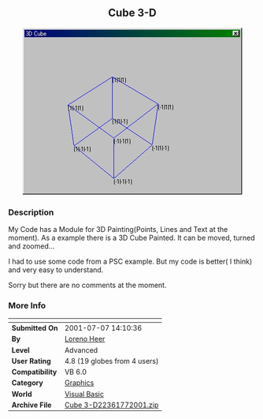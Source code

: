 ﻿<div align="center">

## Cube 3\-D

<img src="PIC200177827494598.jpg">
</div>

### Description

My Code has a Module for 3D Painting(Points, Lines and Text at the moment). As a example there is a 3D Cube Painted. It can be moved, turned and zoomed...

I had to use some code from a PSC example. But my code is better( I think) and very easy to understand.

Sorry but there are no comments at the moment.
 
### More Info
 


<span>             |<span>
---                |---
**Submitted On**   |2001-07-07 14:10:36
**By**             |[Loreno Heer](https://github.com/Planet-Source-Code/PSCIndex/blob/master/ByAuthor/loreno-heer.md)
**Level**          |Advanced
**User Rating**    |4.8 (19 globes from 4 users)
**Compatibility**  |VB 6\.0
**Category**       |[Graphics](https://github.com/Planet-Source-Code/PSCIndex/blob/master/ByCategory/graphics__1-46.md)
**World**          |[Visual Basic](https://github.com/Planet-Source-Code/PSCIndex/blob/master/ByWorld/visual-basic.md)
**Archive File**   |[Cube 3\-D22361772001\.zip](https://github.com/Planet-Source-Code/loreno-heer-cube-3-d__1-24802/archive/master.zip)








